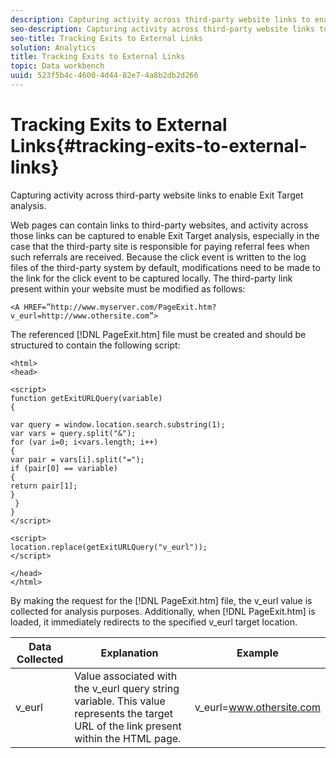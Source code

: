 ```yaml
---
description: Capturing activity across third-party website links to enable Exit Target analysis.
seo-description: Capturing activity across third-party website links to enable Exit Target analysis.
seo-title: Tracking Exits to External Links
solution: Analytics
title: Tracking Exits to External Links
topic: Data workbench
uuid: 523f5b4c-4600-4d44-82e7-4a8b2db2d266
---
```


# Tracking Exits to External Links{#tracking-exits-to-external-links}

Capturing activity across third-party website links to enable Exit Target analysis.

 Web pages can contain links to third-party websites, and activity across those links can be captured to enable Exit Target analysis, especially in the case that the third-party site is responsible for paying referral fees when such referrals are received. Because the click event is written to the log files of the third-party system by default, modifications need to be made to the link for the click event to be captured locally. The third-party link present within your website must be modified as follows:

```
<A HREF=”http://www.myserver.com/PageExit.htm?v_eurl=http://www.othersite.com”>
```

The referenced [!DNL PageExit.htm] file must be created and should be structured to contain the following script:

```
<html> 
<head> 
 
<script> 
function getExitURLQuery(variable) 
{ 
 
var query = window.location.search.substring(1); 
var vars = query.split("&"); 
for (var i=0; i<vars.length; i++) 
{ 
var pair = vars[i].split("="); 
if (pair[0] == variable) 
{ 
return pair[1]; 
} 
 }  
} 
</script> 
 
<script> 
location.replace(getExitURLQuery("v_eurl")); 
</script>  
 
</head> 
</html>
```

By making the request for the [!DNL PageExit.htm] file, the v_eurl value is collected for analysis purposes. Additionally, when [!DNL PageExit.htm] is loaded, it immediately redirects to the specified v_eurl target location.

|  Data Collected  | Explanation  | Example  |
|---|---|---|
|  v_eurl  | Value associated with the v_eurl query string variable. This value represents the target URL of the link present within the HTML page.  | v_eurl=www.othersite.com  |

